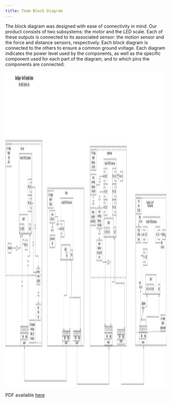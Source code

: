 ```yaml
---
title: Team Block Diagram
---
```


The block diagram was designed with ease of connectivity in mind. Our product consists of two subsystems: the motor and the LED scale. Each of these outputs is connected to its associated sensor: the motion sensor and the force and distance sensors, respectively. Each block diagram is connected to the others to ensure a common ground voltage. Each diagram indicates the power level used by the components, as well as the specific component used for each part of the diagram, and to which pins the components are connected. 


<img width="3301" height="984" alt="Team207_Block_Diagram drawio (2)" src="https://github.com/ASU-EGR304-2025-F-207/ASU-EGR304-2025-F-207.github.io/raw/main/docs/Final_Team207_Block_Diagram.png" />


PDF available [here](https://github.com/user-attachments/files/23279441/Team207_Block_Diagram.drawio.1.pdf)

